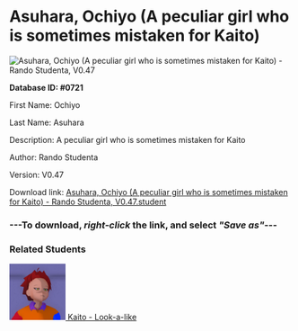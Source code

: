 # Asuhara, Ochiyo (A peculiar girl who is sometimes mistaken for Kaito)

<img src="Files/Asuhara, Ochiyo (A peculiar girl who is sometimes mistaken for Kaito).png" title="Asuhara, Ochiyo (A peculiar girl who is sometimes mistaken for Kaito) - Rando Studenta, V0.47">

**Database ID: #0721**

First Name: Ochiyo

Last Name: Asuhara

Description: A peculiar girl who is sometimes mistaken for Kaito

Author: Rando Studenta

Version: V0.47

Download link: <a href="https://raw.githubusercontent.com/Arbiter1223/Daigaku-Gurashi-Custom-Students/master/Files/Student Files/Asuhara%2C%20Ochiyo%20(A%20peculiar%20girl%20who%20is%20sometimes%20mistaken%20for%20Kaito)%20-%20Rando%20Studenta%2C%20V0.47.student">Asuhara, Ochiyo (A peculiar girl who is sometimes mistaken for Kaito) - Rando Studenta, V0.47.student</a>

### ---**To download, _right-click_ the link, and select _"Save as"_**---

### Related Students

<a href="Oshiro, Kaito (An athletic book-loving masochist).md"><img src="Files/Thumbs/Oshiro, Kaito (An athletic book-loving masochist).png" height="100" width="100" title="Oshiro, Kaito (An athletic book-loving masochist) - YamiToast, V0.47"></a><a href="Oshiro, Kaito (An athletic book-loving masochist).md"> Kaito - Look-a-like</a>

